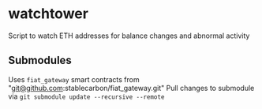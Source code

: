 # watchtower
Script to watch ETH addresses for balance changes and abnormal activity

## Submodules
Uses `fiat_gateway` smart contracts from "git@github.com:stablecarbon/fiat_gateway.git"
Pull changes to submodule via `git submodule update --recursive --remote`
